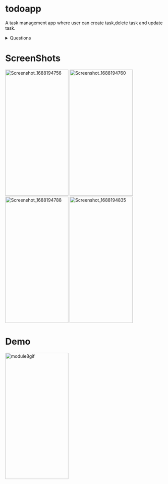 # todoapp

A task management app where user can create task,delete task and update task.

<details>
<summary> Questions </summary>

- Create a Flutter project on Task Management.
- Implement a main screen that displays a list of tasks.
- Add a floating action button (FAB) that opens a dialog to add a new task.
- When the user clicks the FAB, display a dialog with text fields to input task details such as title, description, and deadline.
- Implement a "Save" button in the dialog to add the new task to the task list.
- Display the added tasks in the main screen's list.
- Implement a long press gesture on each task item in the list to open a bottom sheet.
- The bottom sheet should show the task details along with an option to delete the task.
- The bottom sheet will always be closed when delete is pressed.
- Ensure that the parent screen updates automatically with the modified task details.

</details>

# ScreenShots

<img src="https://github.com/musfique113/Flutter_Practice/assets/53111065/b4af9505-7374-48b0-acb5-25a957e8460b" alt="Screenshot_1688194756" height="400" width="200">

<img src="https://github.com/musfique113/Flutter_Practice/assets/53111065/1ec3186f-a018-4db3-abe6-8043ff666d57" alt="Screenshot_1688194760" height="400" width="200">

<img src="https://github.com/musfique113/Flutter_Practice/assets/53111065/d47c1158-5695-4983-9b48-c6f1d66d3fb7" alt="Screenshot_1688194788" height="400" width="200">

<img src="https://github.com/musfique113/Flutter_Practice/assets/53111065/0163ea57-1498-42a6-95f4-988196db19ff" alt="Screenshot_1688194835" height="400" width="200">


# Demo

<img src="https://github.com/musfique113/Flutter_Practice/assets/53111065/b5e67cfa-af75-4623-bbb3-f1eec1656326" alt="module8gif" height="400" width="200">
